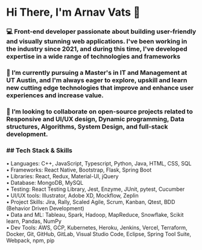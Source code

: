 <div align="left">
<h1 align="left">
  Hi There, I'm Arnav Vats 👋
</h1>
<h3>💻 Front-end developer passionate about building user-friendly and visually stunning web applications. I've been working in the industry since 2021, and during this time, I've developed expertise in a wide range of technologies and frameworks </h3>
<h3>🌱 I’m currently pursuing a Master's in IT and Management at UT Austin, and I'm always eager to explore, upskill and learn new cutting edge technologies that improve and enhance user experiences and increase value. </h3>
<h3>👯 I’m looking to collaborate on open-source projects related to Responsive and UI/UX design, Dynamic programming, Data structures, Algorithms, System Design, and full-stack development.</h3>
  <h3>
  ## Tech Stack & Skills</h3>
</h4>• Languages: C++, JavaScript, Typescript, Python, Java, HTML, CSS, SQL</h4>
<br>
</h4>• Frameworks: React Native, Bootstrap, Flask, Spring Boot</h4><br>
</h4>• Libraries: React, Redux, Material-UI, jQuery </h4><br>
</h4>• Database: MongoDB, MySQL</h4><br>
</h4>• Testing: React Testing Library, Jest, Enzyme, JUnit, pytest, Cucumber</h4><br>
</h4>• UI/UX tools: Illustrator, Adobe XD, Mockflow, Zeplin</h4><br>
</h4>• Project Skills: Jira, Rally, Scaled Agile, Scrum, Kanban, Qtest, BDD (Behavior Driven Development)</h4><br>
</h4>• Data and ML: Tableau, Spark, Hadoop, MapReduce, Snowflake, Scikit learn, Pandas, NumPy</h4><br>
</h4>• Dev Tools: AWS, GCP, Kubernetes, Heroku, Jenkins, Vercel, Terraform, Docker, Git, GitHub, GitLab, Visual Studio Code, Eclipse, Spring Tool Suite, Webpack, npm, pip</h4>

</div>

